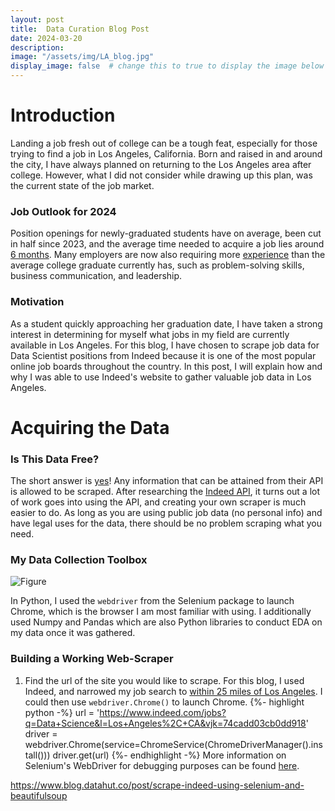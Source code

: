 ```yaml
---
layout: post
title:  Data Curation Blog Post
date: 2024-03-20
description: 
image: "/assets/img/LA_blog.jpg"
display_image: false  # change this to true to display the image below the banner 
---
```


# Introduction
<p class="intro"><span class="dropcap">L</span>anding a job fresh out of college can be a tough feat, especially for those trying to find a job in Los Angeles, California. Born and raised in and around the city, I have always planned on returning to the Los Angeles area after college. However, what I did not consider while drawing up this plan, was the current state of the job market. </p>

### Job Outlook for 2024
Position openings for newly-graduated students have on average, been cut in half since 2023, and the average time needed to acquire a job lies around [6 months](https://www.linkedin.com/pulse/job-outlook-class-2024-getting-college-grads-hired-7npce/). Many employers are now also requiring more [experience](https://nextgreatstep.com/should-college-grads-fake-it-until-they-make-it/) than the average college graduate currently has, such as problem-solving skills, business communication, and leadership. 

### Motivation 
As a student quickly approaching her graduation date, I have taken a strong interest in determining for myself what jobs in my field are currently available in Los Angeles. For this blog, I have chosen to scrape job data for Data Scientist positions from Indeed because it is one of the most popular online job boards throughout the country. In this post, I will explain how and why I was able to use Indeed's website to gather valuable job data in Los Angeles.

# Acquiring the Data

### Is This Data Free?

The short answer is [yes](https://www.octoparse.com/blog/how-to-scrape-indeed-job-posting)! Any information that can be attained from their API is allowed to be scraped. After researching the [Indeed API](https://docs.indeed.com/authorization?&aceid=&kw=adwords_c_9099621460_15516767951_0_0_pmax&sid=us_googconthajpmax-_c__g_9029857_gclid$_CjwKCAjwnv-vBhBdEiwABCYQAyn4D7OoUEYp552th-4b5uSocahCW9RYp4xqVSJ_BKgjCXaRYRMdfhoCmhEQAvD_BwE&gad_source=1&gclid=CjwKCAjwnv-vBhBdEiwABCYQAyn4D7OoUEYp552th-4b5uSocahCW9RYp4xqVSJ_BKgjCXaRYRMdfhoCmhEQAvD_BwE&gclsrc=aw.ds), it turns out a lot of work goes into using the API, and creating your own scraper is much easier to do. As long as you are using public job data (no personal info) and have legal uses for the data, there should be no problem scraping what you need. 

### My Data Collection Toolbox

![Figure]({{site.url}}/{{site.baseurl}}/assets/img/toolbox.png)

In Python, I used the `webdriver` from the Selenium package to launch Chrome, which is the browser I am most familiar with using. I additionally used Numpy and Pandas which are also Python libraries to conduct EDA on my data once it was gathered. 

### Building a Working Web-Scraper

1. Find the url of the site you would like to scrape. For this blog, I used Indeed, and narrowed my job search to [within 25 miles of Los Angeles](https://www.indeed.com/jobs?q=Data+Science&l=Los+Angeles%2C+CA&vjk=74cadd03cb0dd918). I could then use `webdriver.Chrome()` to launch Chrome.
{%- highlight python -%}
url = 'https://www.indeed.com/jobs?q=Data+Science&l=Los+Angeles%2C+CA&vjk=74cadd03cb0dd918'
driver = webdriver.Chrome(service=ChromeService(ChromeDriverManager().install()))
driver.get(url)
{%- endhighlight -%}
More information on Selenium's WebDriver for debugging purposes can be found [here](https://www.selenium.dev/documentation/webdriver/).


https://www.blog.datahut.co/post/scrape-indeed-using-selenium-and-beautifulsoup